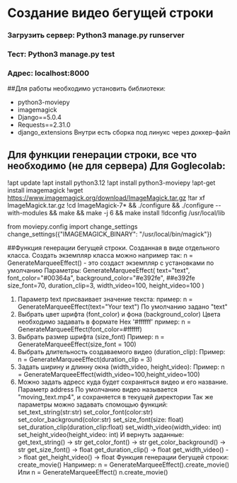 # Создание видео бегущей строки

### Загрузить сервер: Python3 manage.py runserver

### Тест: Python3 manage.py test
### Адрес: localhost:8000
##Для работы необходимо установить библиотеки:
 - python3-moviepy
 - imagemagick
 - Django==5.0.4
 - Requests==2.31.0
 - django_extensions
 Внутри есть сборка под линукс через доккер-файл
 ## Для функции генерации строки, все что необходимо (не для сервера) Для Goglecolab:
!apt update
!apt install python3.12
!apt install python3-moviepy
!apt-get install imagemagick
!wget https://www.imagemagick.org/download/ImageMagick.tar.gz
!tar xf ImageMagick.tar.gz 
!cd ImageMagick-7* && ./configure && ./configure --with-modules && make && make -j 6 && make install
!ldconfig /usr/local/lib

from moviepy.config import change_settings
change_settings({"IMAGEMAGICK_BINARY": "/usr/local/bin/magick"})


##Функция генерации бегущей строки.
Созданная в виде отдельного класса.
Создать экземпляр класса можно например так:
    n = GenerateMarqueeEffect() - это создаст экземпляр с установками по умолчанию
Параметры:
GenerateMarqueeEffect(
        text="text",
        font_color="#00364a",
        background_color="#e392fe",  ##e392fe
        size_font=70,
        duration_clip=3,
        width_video=100,
        height_video=100
        )
1. Параметр text присваивает значение текста:
пример:
    n = GenerateMarqueeEffect(text="Your text")
    По умолчанию задано "text"
2. Выбрать цвет шрифта (font_color) и фона (background_color)
Цвета необходимо задавать в формате Hex '#ffffff'
пример:
    n = GenerateMarqueeEffect(font_color=#ffffff)
3. Выбрать размер шрифта (size_font)
Пример:
n = GenerateMarqueeEffect(size_font = 100)
4. Выбрать длительность создаваемого видео (duration_clip):
Пример:
n = GenerateMarqueeEffect(duration_clip = 3)
5. Задать ширину и длинну окна (width_video, height_video):
Пример:
n = GenerateMarqueeEffect(width_video=100,height_video=100)
6. Можно задать адресс куда будет сохраняться видео и его название. 
Параметр address
По умолчанию видео называется "moving_text.mp4", и сохраняется в текущей директории
Так же параметры можно задавать спомощью функций:
    set_text_string(str:str)
    set_color_font(color:str)
    set_color_background(color:str)
    set_size_font(size: float)
    set_duration_clip(duration_clip:float)
    set_width_video(width_video: int)
    set_height_video(height_video: int)
И вернуть заданные:
    get_text_string() -> str
    get_color_font() -> str
    get_color_background() -> str
    get_size_font() -> float
    get_duration_clip() -> float
    get_width_video() -> float
    get_height_video() -> float
Функция генерации бегущей строки:    
    create_movie()
Например:
    n = GenerateMarqueeEffect().create_movie()
Или
    n = GenerateMarqueeEffect()
    n.create_movie()

